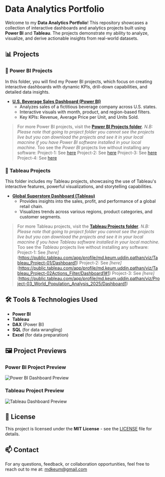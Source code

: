 # Data Analytics Portfolio

Welcome to my **Data Analytics Portfolio**! This repository showcases a collection of interactive dashboards and analytics projects built using **Power BI** and **Tableau**. The projects demonstrate my ability to analyze, visualize, and derive actionable insights from real-world datasets.

## 📊 Projects

### 🔹 **Power BI Projects**
In this folder, you will find my Power BI projects, which focus on creating interactive dashboards with dynamic KPIs, drill-down capabilities, and detailed data insights.

- **[U.S. Beverage Sales Dashboard (Power BI)](PowerBi_Projects/US_Beverage_Sales_Dashboard)**
  - Analyzes sales of a fictitious beverage company across U.S. states.
  - Interactive visuals with month, product, and region-based filters.
  - Key KPIs: Revenue, Average Price per Unit, and Units Sold.

> For more Power BI projects, visit the **[Power BI Projects folder]( https://github.com/mdkeum/data-analytics-portfolio/tree/main/Power_BI_Projects)**.
*N.B: Please note that going to project folder you cannot see the projects live but you can download the projects and see it in your local macnine if you have Power BI software installed in your local machine.*
> Too see the *Power BI* projects live without installing any software:
> Project-1: See [here](https://app.powerbi.com/view?r=eyJrIjoiOTRmMjhhMTgtYjFmMy00YzFhLWEyY2UtNTgzN2U1NjZjZDM0IiwidCI6IjE3NDQyNjE5LTRmODAtNGM3Yy1hNzY2LWNlZmRiNzBhNTU3MSIsImMiOjEwfQ%3D%3D)
> Project-2: See [here]( https://app.powerbi.com/view?r=eyJrIjoiYjBiYjhlZmItYWM3My00MjUzLTg2ZjEtMDJkODRkMTc4N2M3IiwidCI6IjE3NDQyNjE5LTRmODAtNGM3Yy1hNzY2LWNlZmRiNzBhNTU3MSIsImMiOjEwfQ%3D%3D)
> Project-3: See [here](https://app.powerbi.com/view?r=eyJrIjoiOTczYTcwMDUtNjY4Mi00N2E1LWIyY2QtZTE3NDBhY2QyMjY5IiwidCI6IjE3NDQyNjE5LTRmODAtNGM3Yy1hNzY2LWNlZmRiNzBhNTU3MSIsImMiOjEwfQ%3D%3D&embedImagePlaceholder=true)
> Project-4: See [here](https://app.powerbi.com/view?r=eyJrIjoiZWUyNjk1NzctMGNlNS00MmIyLTlmYzUtOWZlNmI4YzlkNDM2IiwidCI6IjE3NDQyNjE5LTRmODAtNGM3Yy1hNzY2LWNlZmRiNzBhNTU3MSIsImMiOjEwfQ%3D%3D)

### 🔹 **Tableau Projects**
This folder includes my Tableau projects, showcasing the use of Tableau's interactive features, powerful visualizations, and storytelling capabilities.

- **[Global Superstore Dashboard (Tableau)]([Tableau_Projects/Global_Superstore_Dashboard])**
  - Provides insights into the sales, profit, and performance of a global retail chain.
  - Visualizes trends across various regions, product categories, and customer segments.

> For more Tableau projects, visit the **[Tableau Projects folder](https://github.com/mdkeum/data-analytics-portfolio/tree/main/Tableau_Projects)**.
*N.B: Please note that going to project folder you cannot see the projects live but you can download the projects and see it in your local macnine if you have Tableau software installed in your local machine.*
> Too see the *Tableau* projects live without installing any software:
> Project-1: See *[here]*(https://public.tableau.com/app/profile/md.keum.uddin.pathan/viz/Tableau_Project-01/Dashboard1)
> Project-2: See *[here]*(https://public.tableau.com/app/profile/md.keum.uddin.pathan/viz/Tableau_Project-02Actions_Filter/Dashboard1#1)
> Project-3: See *[here]*(https://public.tableau.com/app/profile/md.keum.uddin.pathan/viz/Project-03_World_Population_Analysis_2025/Dashboard1)

## 🛠 Tools & Technologies Used
- **Power BI**
- **Tableau**
- **DAX** (Power BI)
- **SQL** (for data wrangling)
- **Excel** (for data preparation)

## 🖼️ Project Previews
### Power BI Project Preview
![Power BI Dashboard Preview](PowerBi_Projects/US_Beverage_Sales_Dashboard/assets/dashboard-overview.png)

### Tableau Project Preview
![Tableau Dashboard Preview](Tableau_Projects/Global_Superstore_Dashboard/assets/dashboard-preview.png)

## 📜 License
This project is licensed under the **MIT License** - see the [LICENSE](LICENSE) file for details.

## 📫 Contact
For any questions, feedback, or collaboration opportunities, feel free to reach out to me at: mdkeum@gmail.com
